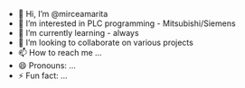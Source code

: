 - 👋 Hi, I’m @mirceamarita
- 👀 I’m interested in PLC programming - Mitsubishi/Siemens
- 🌱 I’m currently learning - always
- 💞️ I’m looking to collaborate on various projects
- 📫 How to reach me ...
- 😄 Pronouns: ...
- ⚡ Fun fact: ...

<!---
mirceamarita/mirceamarita is a ✨ special ✨ repository because its `README.md` (this file) appears on your GitHub profile.
You can click the Preview link to take a look at your changes.
--->
